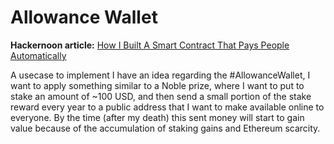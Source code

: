 # Allowance Wallet

**Hackernoon article:** [How I Built A Smart Contract That Pays People Automatically
](https://hackernoon.com/how-i-built-a-smart-contract-that-pays-people-automatically-x91j34mp)


A usecase to implement
I have an idea regarding the #AllowanceWallet, I want to apply something similar to a Noble prize, where I want to put to stake an amount of ~100 USD, and then send a small portion of the stake reward every year to a public address that I want to make available online to everyone.
By the time (after my death) this sent money will start to gain value because of the accumulation of staking gains and Ethereum scarcity.
